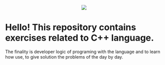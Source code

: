 <p align="center"><img src="https://github.com/Leumim2020/ExercisesCpp/blob/main/image/lg.jpg"</p>
 
 # Hello!  This repository contains exercises related to C++ language.
  The finality is developer logic of programing with the language and to learn how use, to give solution the problems of the day by day.
